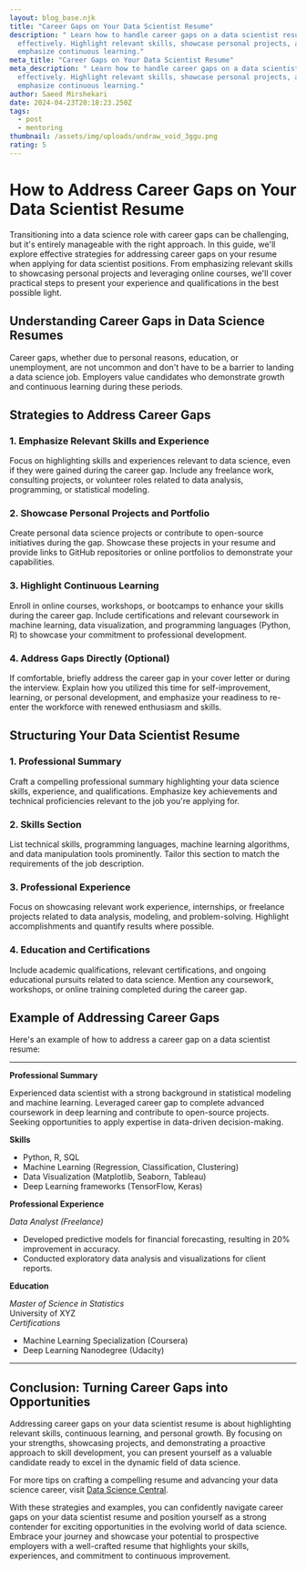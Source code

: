 ```yaml
---
layout: blog_base.njk
title: "Career Gaps on Your Data Scientist Resume"
description: " Learn how to handle career gaps on a data scientist resume
  effectively. Highlight relevant skills, showcase personal projects, and
  emphasize continuous learning."
meta_title: "Career Gaps on Your Data Scientist Resume"
meta_description: " Learn how to handle career gaps on a data scientist resume
  effectively. Highlight relevant skills, showcase personal projects, and
  emphasize continuous learning."
author: Saeed Mirshekari
date: 2024-04-23T20:18:23.250Z
tags:
  - post
  - mentoring
thumbnail: /assets/img/uploads/undraw_void_3ggu.png
rating: 5
---
```

# How to Address Career Gaps on Your Data Scientist Resume

Transitioning into a data science role with career gaps can be challenging, but it's entirely manageable with the right approach. In this guide, we'll explore effective strategies for addressing career gaps on your resume when applying for data scientist positions. From emphasizing relevant skills to showcasing personal projects and leveraging online courses, we'll cover practical steps to present your experience and qualifications in the best possible light.

## Understanding Career Gaps in Data Science Resumes

Career gaps, whether due to personal reasons, education, or unemployment, are not uncommon and don't have to be a barrier to landing a data science job. Employers value candidates who demonstrate growth and continuous learning during these periods.

## Strategies to Address Career Gaps

### 1. Emphasize Relevant Skills and Experience

Focus on highlighting skills and experiences relevant to data science, even if they were gained during the career gap. Include any freelance work, consulting projects, or volunteer roles related to data analysis, programming, or statistical modeling.

### 2. Showcase Personal Projects and Portfolio

Create personal data science projects or contribute to open-source initiatives during the gap. Showcase these projects in your resume and provide links to GitHub repositories or online portfolios to demonstrate your capabilities.

### 3. Highlight Continuous Learning

Enroll in online courses, workshops, or bootcamps to enhance your skills during the career gap. Include certifications and relevant coursework in machine learning, data visualization, and programming languages (Python, R) to showcase your commitment to professional development.

### 4. Address Gaps Directly (Optional)

If comfortable, briefly address the career gap in your cover letter or during the interview. Explain how you utilized this time for self-improvement, learning, or personal development, and emphasize your readiness to re-enter the workforce with renewed enthusiasm and skills.

## Structuring Your Data Scientist Resume

### 1. Professional Summary

Craft a compelling professional summary highlighting your data science skills, experience, and qualifications. Emphasize key achievements and technical proficiencies relevant to the job you're applying for.

### 2. Skills Section

List technical skills, programming languages, machine learning algorithms, and data manipulation tools prominently. Tailor this section to match the requirements of the job description.

### 3. Professional Experience

Focus on showcasing relevant work experience, internships, or freelance projects related to data analysis, modeling, and problem-solving. Highlight accomplishments and quantify results where possible.

### 4. Education and Certifications

Include academic qualifications, relevant certifications, and ongoing educational pursuits related to data science. Mention any coursework, workshops, or online training completed during the career gap.

## Example of Addressing Career Gaps

Here's an example of how to address a career gap on a data scientist resume:

---

**Professional Summary**

Experienced data scientist with a strong background in statistical modeling and machine learning. Leveraged career gap to complete advanced coursework in deep learning and contribute to open-source projects. Seeking opportunities to apply expertise in data-driven decision-making.

**Skills**

- Python, R, SQL
- Machine Learning (Regression, Classification, Clustering)
- Data Visualization (Matplotlib, Seaborn, Tableau)
- Deep Learning frameworks (TensorFlow, Keras)

**Professional Experience**

*Data Analyst (Freelance)*  
- Developed predictive models for financial forecasting, resulting in 20% improvement in accuracy.
- Conducted exploratory data analysis and visualizations for client reports.

**Education**

*Master of Science in Statistics*  
University of XYZ  
*Certifications*
- Machine Learning Specialization (Coursera)
- Deep Learning Nanodegree (Udacity)

---

## Conclusion: Turning Career Gaps into Opportunities

Addressing career gaps on your data scientist resume is about highlighting relevant skills, continuous learning, and personal growth. By focusing on your strengths, showcasing projects, and demonstrating a proactive approach to skill development, you can present yourself as a valuable candidate ready to excel in the dynamic field of data science.

For more tips on crafting a compelling resume and advancing your data science career, visit [Data Science Central](https://www.datasciencecentral.com/).

With these strategies and examples, you can confidently navigate career gaps on your data scientist resume and position yourself as a strong contender for exciting opportunities in the evolving world of data science. Embrace your journey and showcase your potential to prospective employers with a well-crafted resume that highlights your skills, experiences, and commitment to continuous improvement.
